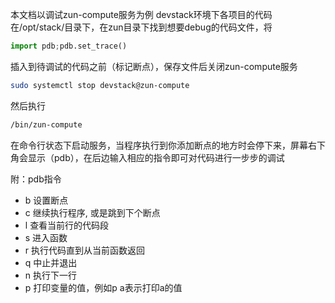 本文档以调试zun-compute服务为例
devstack环境下各项目的代码在/opt/stack/目录下，在zun目录下找到想要debug的代码文件，将
```python
import pdb;pdb.set_trace()
```
插入到待调试的代码之前（标记断点），保存文件后关闭zun-compute服务
```bash
sudo systemctl stop devstack@zun-compute
```
然后执行
```bash
/bin/zun-compute
```
在命令行状态下启动服务，当程序执行到你添加断点的地方时会停下来，屏幕右下角会显示（pdb），在后边输入相应的指令即可对代码进行一步步的调试

附：pdb指令

* b 设置断点
* c 继续执行程序, 或是跳到下个断点
* l 查看当前行的代码段
* s 进入函数
* r 执行代码直到从当前函数返回
* q 中止并退出
* n 执行下一行
* p 打印变量的值，例如p a表示打印a的值